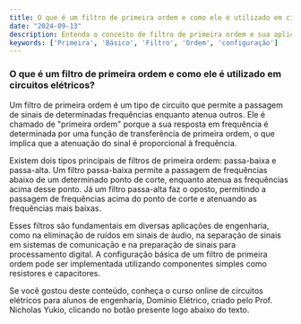 ```yaml
---
title: O que é um filtro de primeira ordem e como ele é utilizado em circuitos elétricos?
date: "2024-09-13"
description: Entenda o conceito de filtro de primeira ordem e sua aplicação em circuitos elétricos.
keywords: ['Primeira', 'Básico', 'Filtro', 'Ordem', 'configuração']
---
```


### O que é um filtro de primeira ordem e como ele é utilizado em circuitos elétricos?

Um filtro de primeira ordem é um tipo de circuito que permite a passagem de sinais de determinadas frequências enquanto atenua outros. Ele é chamado de "primeira ordem" porque a sua resposta em frequência é determinada por uma função de transferência de primeira ordem, o que implica que a atenuação do sinal é proporcional à frequência.

Existem dois tipos principais de filtros de primeira ordem: passa-baixa e passa-alta. Um filtro passa-baixa permite a passagem de frequências abaixo de um determinado ponto de corte, enquanto atenua as frequências acima desse ponto. Já um filtro passa-alta faz o oposto, permitindo a passagem de frequências acima do ponto de corte e atenuando as frequências mais baixas.

Esses filtros são fundamentais em diversas aplicações de engenharia, como na eliminação de ruídos em sinais de áudio, na separação de sinais em sistemas de comunicação e na preparação de sinais para processamento digital. A configuração básica de um filtro de primeira ordem pode ser implementada utilizando componentes simples como resistores e capacitores.

Se você gostou deste conteúdo, conheça o curso online de circuitos elétricos para alunos de engenharia, Domínio Elétrico, criado pelo Prof. Nicholas Yukio, clicando no botão presente logo abaixo do texto.